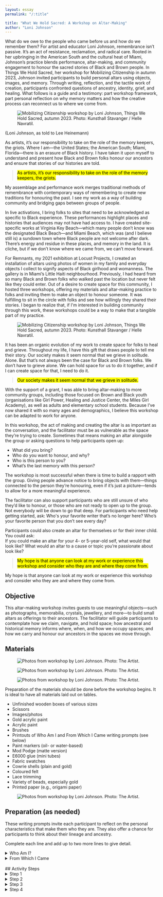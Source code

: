 ```yaml
---
layout: essay
permalink: "/:title"

title: "What We Hold Sacred: A Workshop on Altar-Making"
author: "Loni Johnson"
---
```


<div class="foreword" markdown="1" tabindex="-1">
What do we owe to the people who came before us and how do we remember them? For artist and educator Loni Johnson, remembrance isn’t passive. It’s an act of resistance, reclamation, and radical care. Rooted in her upbringing in the American South and the cultural heat of Miami, Johnson’s practice blends performance, altar-making, and community engagement to honour the sacred stories of Black and Brown people.
In Things We Hold Sacred, her workshop for Mobilizing Citizenship in autumn 2023, Johnson invited participants to build personal altars using objects, images, and memory. Through writing, reflection, and the tactile work of creation, participants confronted questions of ancestry, identity, grief, and healing. What follows is a guide and a testimony: part workshop framework, part personal reflection on why memory matters and how the creative process can reconnect us to where we come from.
</div>


<figure class="head-img">
  <img src="img/what-we-hold-sacred/MC_2023_046_WEB.webp" alt="Mobilizing Citizenship workshop by Loni Johnson, Things We Hold Sacred, autumn 2023. Photo: Kunsthall Stavanger / Helle Navratil." data-caption="Mobilizing Citizenship workshop by Loni Johnson, <i>Things We Hold Sacred</i>, autumn 2023. Photo: Kunsthall Stavanger / Helle Navratil.">
  <figcaption></figcaption>
</figure>

(Loni Johnson, as told to Lee Heinemann)


As artists, it’s our responsibility to take on the role of the memory keepers, the griots. Where I am—the United States; the American South; Miami, Florida—there is an erasure of Black history. I have taken it upon myself to understand and present how Black and Brown folks honour our ancestors and ensure that stories of our histories are told. 


><mark class="pk-highlight-long">As artists, it’s our responsibility to take on the role of the memory keepers, the griots.</mark> 


My assemblage and performance work merges traditional methods of remembrance with contemporary ways of remembering to create new traditions for honouring the past. I see my work as a way of building community and bridging gaps between groups of people.


In live activations, I bring folks to sites that need to be acknowledged as specific to Black experience. These performances highlight places and histories that audiences may not have had access to. I have created site-specific works at Virginia Key Beach—which many people don’t know was the designated Black Beach—and Miami Beach, which was (and I believe still is) a sundown town where Black people are not welcome after dark. There’s energy and residue in these places, and memory in the land. It is cliche, but if we don’t know where we came from, we can’t move forward. 


For Remnants, my 2021 exhibition at Locust Projects, I created an installation of altars using photos of women in my family and everyday objects I collect to signify aspects of Black girlhood and womanness. The gallery is in Miami’s Little Haiti neighbourhood. Previously, I had heard from so many Black and Brown folks who walked past the location but never felt like they could enter. Out of a desire to create space for this community, I hosted three workshops, offering my materials and altar-making practice to folks and inviting them to make an object to honour someone. It was fulfilling to sit in the circle with folks and see how willingly they shared their stories. I began to realize that, if I'm interested in building community through this work, these workshops could be a way to make that a tangible part of my practice.


<figure>
  <img src="img/what-we-hold-sacred/MC_2023_029_WEB.webp" alt="Mobilizing Citizenship workshop by Loni Johnson, Things We Hold Sacred, autumn 2023. Photo: Kunsthall Stavanger / Helle Navratil." data-caption="Mobilizing Citizenship workshop by Loni Johnson, <i>Things We Hold Sacred</i>, autumn 2023. Photo: Kunsthall Stavanger / Helle Navratil.">
  <figcaption></figcaption>
</figure>


It has been an organic evolution of my work to create space for folks to heal and grieve. Throughout my life, I have this gift that draws people to tell me their story. Our society makes it seem normal that we grieve in solitude. Alone. But that’s not always been the case for Black and Brown folks. We don’t have to grieve alone. We can hold space for us to do it together, and if I can create space for that, I need to do it.


><mark class="pk-highlight-long">Our society makes it seem normal that we grieve in solitude.</mark>


With the support of a grant, I was able to bring altar-making to more community groups, including those focused on Brown and Black youth (organisations like Girl Power, Healing and Justice Center, the Miles Girl Academy), as well as adults and elementary school students. Because I’ve now shared it with so many ages and demographics, I believe this workshop can be adapted to work for anyone. 


In this workshop, the act of making and creating the altar is as important as the conversation, and the facilitator must be as vulnerable as the space they’re trying to create. Sometimes that means making an altar alongside the group or asking questions to help participants open up: 
- What did you bring? 
- Who do you want to honour, and why? 
- Who is this person to you? 
- What’s the last memory with this person?


The workshop is most successful when there is time to build a rapport with the group. Giving people advance notice to bring objects with them—things connected to the person they’re honouring, even if it’s just a picture—tends to allow for a more meaningful experience. 


The facilitator can also support participants who are still unsure of who they’d like to honour, or those who are not ready to open up to the group. Not everybody will be down to go that deep. For participants who need help getting started, ask: 
Who's your favorite writer that’s no longer here? 
Who’s your favorite person that you don’t see every day? 


Participants could also create an altar for themselves or for their inner child. You could ask:  
If you could make an altar for your 4- or 5-year-old self, what would that look like? 
What would an altar to a cause or topic you’re passionate about look like? 


><mark class="pk-highlight-long">My hope is that anyone can look at my work or experience this workshop and consider who they are and where they come from.</mark>


My hope is that anyone can look at my work or experience this workshop and consider who they are and where they come from.



## Objective
This altar-making workshop invites guests to use meaningful objects—such as photographs, memorabilia, crystals, jewellery, and more—to build small altars as offerings to their ancestors. The facilitator will guide participants to contemplate how we claim, navigate, and hold space; how ancestral and historical memory informs where, when, and how we occupy spaces; and how we carry and honour our ancestors in the spaces we move through. 

## Materials 

<div class="auto-slideshow three-by-four">
  <figure>
  <img src="img/what-we-hold-sacred/Copy of IMG_0449.webp" alt="Photos from workshop by Loni Johnson. Photo: The Artist." data-caption="Photos from workshop by Loni Johnson. Photo: The Artist.">
    <figcaption></figcaption>
  </figure>
  <figure>
  <img src="img/what-we-hold-sacred/Copy of IMG_1457.webp" alt="Photos from workshop by Loni Johnson. Photo: The Artist." data-caption="Photos from workshop by Loni Johnson. Photo: The Artist.">
    <figcaption></figcaption>
  </figure>
  <figure>
  <img src="img/what-we-hold-sacred/Copy of IMG_9719.webp" alt="Photos from workshop by Loni Johnson. Photo: The Artist." data-caption="Photos from workshop by Loni Johnson. Photo: The Artist.">
    <figcaption></figcaption>
  </figure>
</div>

Preparation of the materials should be done before the workshop begins. It is ideal to have all materials laid out on tables.

- Unfinished wooden boxes of various sizes
- Scissors
- Images/photos
- Gold acrylic paint
- Acrylic paint
- Brushes 
- Printouts of Who Am I and From Which I Came writing prompts (see below)
- Paint markers (oil- or water-based)
- Mod Podge (matte version)
- E6000 glue (mini tubes)
- Fabric swatches
- Cowrie shells (plain and gold)
- Coloured felt
- Lace trimming
- Variety of beads, especially gold
- Printed paper (e.g., origami paper)  


<figure>
  <img src="img/what-we-hold-sacred/Copy of 12032021 BFI Art Talk and Demo High Res-203.webp" alt="Photos from workshop by Loni Johnson. Photo: The Artist." data-caption="Photos from workshop by Loni Johnson. Photo: The Artist.">
    <figcaption></figcaption>
</figure>


## Preparation (as needed)

These writing prompts invite each participant to reflect on the personal characteristics that make them who they are. They also offer a chance for participants to think about their lineage and ancestry.

<p class="blink">Complete each line and add up to two more lines to give detail.</p>

<details class="tools" markdown="1">
<summary markdown="span">
Who Am I?
</summary>

They say that I am <u>&emsp;&emsp;&emsp;&emsp;&emsp;&emsp;&emsp;</u>.
- But I know that I am <u>&emsp;&emsp;&emsp;&emsp;&emsp;&emsp;&emsp;</u>.
- The place that I call home is <u>&emsp;&emsp;&emsp;&emsp;&emsp;&emsp;&emsp;</u>.
- I feel safe when <u>&emsp;&emsp;&emsp;&emsp;&emsp;&emsp;&emsp;</u>.
- I feel the most afraid when <u>&emsp;&emsp;&emsp;&emsp;&emsp;&emsp;&emsp;</u>.
- I am proud when <u>&emsp;&emsp;&emsp;&emsp;&emsp;&emsp;&emsp;</u>.
- I see myself as <u>&emsp;&emsp;&emsp;&emsp;&emsp;&emsp;&emsp;</u>.
- I wish I could <u>&emsp;&emsp;&emsp;&emsp;&emsp;&emsp;&emsp;</u>.
- I love <u>&emsp;&emsp;&emsp;&emsp;&emsp;&emsp;&emsp;</u>.
- My name is <u>&emsp;&emsp;&emsp;&emsp;&emsp;&emsp;&emsp;</u>.

</details>

<details class="tools" markdown="1">
  <summary>
  From Which I Came
  </summary>


*Facilitators can adapt the prompt if participants are uncomfortable using their mother as a reference. Based on past experience, some participants may choose to honour an alternative parent or guardian instead.*


My name is <u>&emsp;(participant’s name)&emsp;</u>. and I was born in <u>&emsp;(year of birth)&emsp;</u> in <u>&emsp;(place of birth)&emsp;</u>.  
My mother’s name is <u>&emsp;(participant’s mother’s name)&emsp;</u> and she was born in <u>&emsp;(year of birth)&emsp;</u> in <u>&emsp;(place of birth)&emsp;</u>.  
My grandmother’s name is <u>&emsp;(participant’s grandmother’s name)&emsp;</u> and she was born in <u>&emsp;(year of birth)&emsp;</u> in <u>&emsp;(place of birth)&emsp;</u>.  
My grandmother’s mother’s name is <u>&emsp;(participant’s grandmother’s mother’s name)&emsp;</u> and she was born in <u>&emsp;(year of birth)&emsp;</u> in <u>&emsp;(place of birth)&emsp;</u>.
</details>

<br>
## Activity Steps

<details class="tools" markdown="1">
<summary markdown="span">
Step 1
</summary>

Facilitator will begin the workshop with a presentation of Loni Johnson’s artistic practice: <a href="https://docs.google.com/presentation/d/108qmK-9YsEoITPdbfj-OAkrlw3gPYssw4BCkTOVrGT0/edit?usp=sharing" target="_blank">Loni Johnson Presentation for Lesson Plan—Stavanger</a>.


5–10 minutes for reflections/questions of the work from participants


</details>

<details class="tools" markdown="1">
<summary markdown="span">
Step 2
</summary>

Facilitator will hand out the creative writing prompt exercises **Who Am I** and **From Which I Came**. Participants will be asked to complete the exercises with the group. TAs will encourage the participants to:
- Be descriptive.
- Be creative.
- But most importantly, be honest and transparent.  


25–30 minutes with time for participants to share included  

</details>

<details class="tools" markdown="1">
<summary markdown="span">
Step 3
</summary>

After the participants complete the prompts, the group will gather their materials for the art-making activity. The facilitator should encourage participants to be intentional in choosing the person they want to honour.  


*The following questions could be asked as instructional tools during the art-making to help engage participants as they create their pieces:* 


- Who is this person?
- Why should they be honoured?
- What are things that remind me of this person?
- What impact has this person had on my life?


60–90 minutes allotted for art-making  

</details>

<details class="tools" markdown="1">
<summary markdown="span">
Step 4
</summary>

Once art-making is finished, each participant will share their altar piece and engage in a conversation around their object.  


*Facilitators could pose the following questions to guide the discussion:*

- Who is this person to you and why are they significant to you?
- Are there specific objects that you identify as a connection to the person?
- If there was something that you wanted to say to them, what would it be and why?
- Where are you going to put your object and why? Does the location of the object hold significance?

15–20 minutes  

</details>

<br><br>
